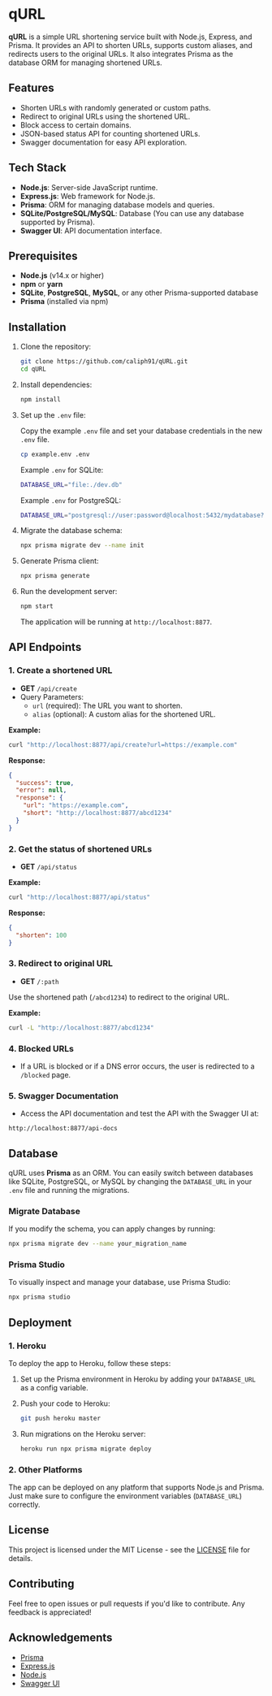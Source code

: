 
# qURL

**qURL** is a simple URL shortening service built with Node.js, Express, and Prisma. It provides an API to shorten URLs, supports custom aliases, and redirects users to the original URLs. It also integrates Prisma as the database ORM for managing shortened URLs.

## Features

- Shorten URLs with randomly generated or custom paths.
- Redirect to original URLs using the shortened URL.
- Block access to certain domains.
- JSON-based status API for counting shortened URLs.
- Swagger documentation for easy API exploration.

## Tech Stack

- **Node.js**: Server-side JavaScript runtime.
- **Express.js**: Web framework for Node.js.
- **Prisma**: ORM for managing database models and queries.
- **SQLite/PostgreSQL/MySQL**: Database (You can use any database supported by Prisma).
- **Swagger UI**: API documentation interface.

## Prerequisites

- **Node.js** (v14.x or higher)
- **npm** or **yarn**
- **SQLite**, **PostgreSQL**, **MySQL**, or any other Prisma-supported database
- **Prisma** (installed via npm)

## Installation

1. Clone the repository:

   ```bash
   git clone https://github.com/caliph91/qURL.git
   cd qURL
   ```

2. Install dependencies:

   ```bash
   npm install
   ```

3. Set up the `.env` file:

   Copy the example `.env` file and set your database credentials in the new `.env` file.

   ```bash
   cp example.env .env
   ```

   Example `.env` for SQLite:
   ```bash
   DATABASE_URL="file:./dev.db"
   ```

   Example `.env` for PostgreSQL:
   ```bash
   DATABASE_URL="postgresql://user:password@localhost:5432/mydatabase?schema=public"
   ```

4. Migrate the database schema:

   ```bash
   npx prisma migrate dev --name init
   ```

5. Generate Prisma client:

   ```bash
   npx prisma generate
   ```

6. Run the development server:

   ```bash
   npm start
   ```

   The application will be running at `http://localhost:8877`.

## API Endpoints

### 1. **Create a shortened URL**
   - **GET** `/api/create`
   - Query Parameters:
     - `url` (required): The URL you want to shorten.
     - `alias` (optional): A custom alias for the shortened URL.

   **Example:**

   ```bash
   curl "http://localhost:8877/api/create?url=https://example.com"
   ```

   **Response:**

   ```json
   {
     "success": true,
     "error": null,
     "response": {
       "url": "https://example.com",
       "short": "http://localhost:8877/abcd1234"
     }
   }
   ```

### 2. **Get the status of shortened URLs**
   - **GET** `/api/status`

   **Example:**

   ```bash
   curl "http://localhost:8877/api/status"
   ```

   **Response:**

   ```json
   {
     "shorten": 100
   }
   ```

### 3. **Redirect to original URL**
   - **GET** `/:path`

   Use the shortened path (`/abcd1234`) to redirect to the original URL.

   **Example:**

   ```bash
   curl -L "http://localhost:8877/abcd1234"
   ```

### 4. **Blocked URLs**
   - If a URL is blocked or if a DNS error occurs, the user is redirected to a `/blocked` page.

### 5. **Swagger Documentation**
   - Access the API documentation and test the API with the Swagger UI at:
   
   ```
   http://localhost:8877/api-docs
   ```

## Database

qURL uses **Prisma** as an ORM. You can easily switch between databases like SQLite, PostgreSQL, or MySQL by changing the `DATABASE_URL` in your `.env` file and running the migrations.

### Migrate Database

If you modify the schema, you can apply changes by running:

```bash
npx prisma migrate dev --name your_migration_name
```

### Prisma Studio

To visually inspect and manage your database, use Prisma Studio:

```bash
npx prisma studio
```

## Deployment

### 1. **Heroku**

To deploy the app to Heroku, follow these steps:

1. Set up the Prisma environment in Heroku by adding your `DATABASE_URL` as a config variable.

2. Push your code to Heroku:

   ```bash
   git push heroku master
   ```

3. Run migrations on the Heroku server:

   ```bash
   heroku run npx prisma migrate deploy
   ```

### 2. **Other Platforms**

The app can be deployed on any platform that supports Node.js and Prisma. Just make sure to configure the environment variables (`DATABASE_URL`) correctly.

## License

This project is licensed under the MIT License - see the [LICENSE](LICENSE) file for details.

## Contributing

Feel free to open issues or pull requests if you'd like to contribute. Any feedback is appreciated!

## Acknowledgements

- [Prisma](https://www.prisma.io/)
- [Express.js](https://expressjs.com/)
- [Node.js](https://nodejs.org/)
- [Swagger UI](https://swagger.io/tools/swagger-ui/)
